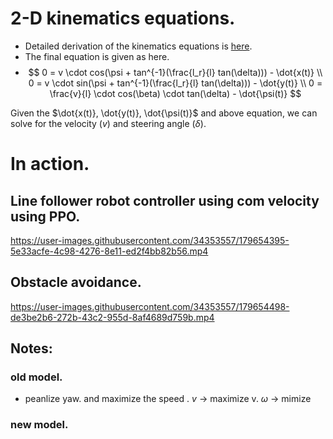 # 2-D kinematics equations.

- Detailed derivation of the kinematics equations is [here](2dkinematics.pdf).
- The final equation is given as here.
- 
  $$
  0 = v \cdot cos(\psi + tan^{-1}(\frac{l_r}{l} tan(\delta))) - \dot{x(t)}  \\
  0 = v \cdot sin(\psi + tan^{-1}(\frac{l_r}{l} tan(\delta))) - \dot{y(t)}  \\
  0 = \frac{v}{l} \cdot cos(\beta) \cdot tan(\delta) - \dot{\psi(t)} 
  $$

 Given the $\dot{x(t)}, \dot{y(t)}, \dot{\psi(t)}$ and above equation, we can solve for the velocity ($v$) and steering angle ($\delta$).



 # In action. 


 ## Line follower robot controller using com velocity using PPO.


https://user-images.githubusercontent.com/34353557/179654395-5e33acfe-4c98-4276-8e11-ed2f4bb82b56.mp4



 ## Obstacle avoidance.

https://user-images.githubusercontent.com/34353557/179654498-de3be2b6-272b-43c2-955d-8af4689d759b.mp4



## Notes:

### old model.
- peanlize yaw. and maximize the speed .
$v$ -> maximize v.
$\omega$ -> mimize

### new model.


